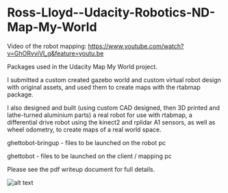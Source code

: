 # Ross-Lloyd--Udacity-Robotics-ND-Map-My-World

Video of the robot mapping: https://www.youtube.com/watch?v=GhORvviVI_g&feature=youtu.be

Packages used in the Udacity Map My World project. 

I submitted a custom created gazebo world and custom virtual robot design with original assets, and used them to create maps with the rtabmap package.

I also designed and built (using custom CAD designed, then 3D printed and lathe-turned aluminium parts) a real robot for use with rtabmap, a differential drive robot using the kinect2 and rplidar A1 sensors, as well as wheel odometry, to create maps of a real world space.

ghettobot-bringup - files to be launched on the robot pc

ghettobot - files to be launched on the client / mapping pc

Please see the pdf writeup document for full details.


![alt text](https://github.com/RossPLloyd/Ross-Lloyd--Udacity-Robotics-ND-Map-My_World/blob/master/gbot-profile.png)
